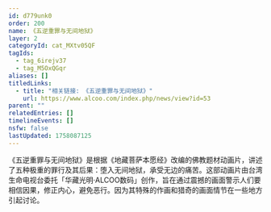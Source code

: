 ```yaml
---
id: d779unk0
order: 200
name: 《五逆重罪与无间地狱》
layer: 2
categoryId: cat_MXtv05QF
tagIds:
  - tag_6irejv37
  - tag_M5OxQGqr
aliases: []
titledLinks:
  - title: "相关链接: 《五逆重罪与无间地狱》"
    url: https://www.alcoo.com/index.php/news/view?id=53
parent: ""
relatedEntries: []
timelineEvents: []
nsfw: false
lastUpdated: 1758087125
---
```


《五逆重罪与无间地狱》是根据《地藏菩萨本愿经》改编的佛教题材动画片，讲述了五种极重的罪行及其后果：堕入无间地狱，承受无边的痛苦。这部动画片由台湾生命电视台委托「华藏光明·ALCOO数码」创作，旨在通过震撼的画面警示人们要相信因果，修正内心，避免恶行。因为其特殊的作画和猎奇的画面情节在一些地方引起讨论。